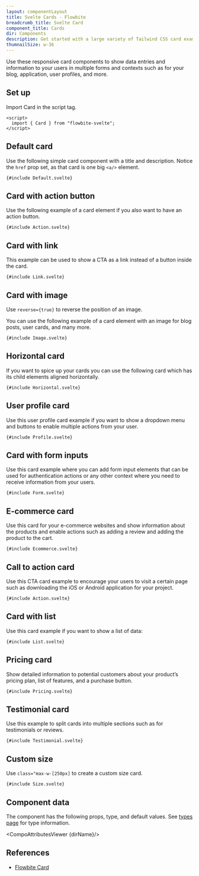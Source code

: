 ```yaml
---
layout: componentLayout
title: Svelte Cards - Flowbite
breadcrumb_title: Svelte Card
component_title: Cards
dir: Components
description: Get started with a large variety of Tailwind CSS card examples for your web project
thumnailSize: w-36
---
```


<script>
  import { CompoAttributesViewer, GitHubCompoLinks, toKebabCase } from '../../utils'
  import { P, A } from '$lib'
  const dirName = 'card'
</script>

Use these responsive card components to show data entries and information to your users in multiple forms and contexts such as for your blog, application, user profiles, and more.

## Set up

Import Card in the script tag.

```svelte example hideOutput
<script>
  import { Card } from "flowbite-svelte";
</script>
```

## Default card

Use the following simple card component with a title and description. Notice the `href` prop set, as that card is one big `<a/>` element.

```svelte example class="flex justify-center flex-wrap gap-2" hideScript
{#include Default.svelte}
```

## Card with action button

Use the following example of a card element if you also want to have an action button.

```svelte example class="flex justify-center flex-wrap gap-2"
{#include Action.svelte}
```

## Card with link

This example can be used to show a CTA as a link instead of a button inside the card.

```svelte example class="flex justify-center flex-wrap gap-2"
{#include Link.svelte}
```

## Card with image

Use <code>reverse={true}</code> to reverse the position of an image.

You can use the following example of a card element with an image for blog posts, user cards, and many more.

```svelte example class="flex justify-center flex-wrap gap-2"
{#include Image.svelte}
```

## Horizontal card

If you want to spice up your cards you can use the following card which has its child elements aligned horizontally.

```svelte example class="flex justify-center flex-wrap gap-2"
{#include Horizontal.svelte}
```

## User profile card

Use this user profile card example if you want to show a dropdown menu and buttons to enable multiple actions from your user.

```svelte example class="flex justify-center flex-wrap gap-2"
{#include Profile.svelte}
```

## Card with form inputs

Use this card example where you can add form input elements that can be used for authentication actions or any other context where you need to receive information from your users.

```svelte example class="flex justify-center flex-wrap gap-2"
{#include Form.svelte}
```

## E-commerce card

Use this card for your e-commerce websites and show information about the products and enable actions such as adding a review and adding the product to the cart.

```svelte example class="flex justify-center flex-wrap gap-2"
{#include Ecommerce.svelte}
```

## Call to action card

Use this CTA card example to encourage your users to visit a certain page such as downloading the iOS or Android application for your project.

```svelte example class="flex justify-center flex-wrap gap-2"
{#include Action.svelte}
```

## Card with list

Use this card example if you want to show a list of data:

```svelte example class="flex justify-center flex-wrap gap-2"
{#include List.svelte}
```

## Pricing card

Show detailed information to potential customers about your product’s pricing plan, list of features, and a purchase button.

```svelte example class="flex justify-center flex-wrap gap-2"
{#include Pricing.svelte}
```

## Testimonial card

Use this example to split cards into multiple sections such as for testimonials or reviews.

```svelte example class="flex justify-center flex-wrap gap-2"
{#include Testimonial.svelte}
```

## Custom size

Use `class="max-w-[250px]` to create a custom size card.

```svelte example
{#include Size.svelte}
```

## Component data

The component has the following props, type, and default values. See [types page](/docs/pages/typescript) for type information.

<CompoAttributesViewer {dirName}/>

## References

- [Flowbite Card](https://flowbite.com/docs/components/card/)

<GitHubCompoLinks />
